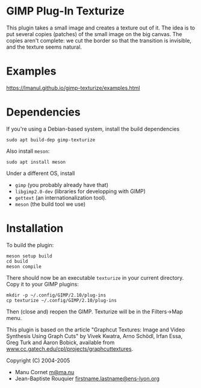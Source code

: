 # GIMP Plug-In Texturize

This plugin takes a small image and creates a texture out of it.  The idea is to
put several copies (patches) of the small image on the big canvas. The copies
aren't complete: we cut the border so that the transition is invisible, and the
texture seems natural.

# Examples

https://lmanul.github.io/gimp-texturize/examples.html

# Dependencies

If you're using a Debian-based system, install the build dependencies

    sudo apt build-dep gimp-texturize

Also install `meson`:

    sudo apt install meson

Under a different OS, install
- `gimp` (you probably already have that)
- `libgimp2.0-dev` (libraries for developping with GIMP)
- `gettext` (an internationalization tool).
- `meson` (the build tool we use)

# Installation

To build the plugin:

    meson setup build
    cd build
    meson compile

There should now be an executable `texturize` in your current directory.
Copy it to your GIMP plugins:

    mkdir -p ~/.config/GIMP/2.10/plug-ins
    cp texturize ~/.config/GIMP/2.10/plug-ins

Then (close and) reopen the GIMP. Texturize will be in the Filters->Map menu.


This plugin is based on the article "Graphcut Textures: Image and Video Synthesis Using
Graph Cuts" by Vivek Kwatra, Arno Schödl, Irfan Essa, Greg Turk and Aaron
Bobick, available from www.cc.gatech.edu/cpl/projects/graphcuttextures.


Copyright (C) 2004-2005

* Manu Cornet            <m@ma.nu>
* Jean-Baptiste Rouquier <firstname.lastname@ens-lyon.org>
